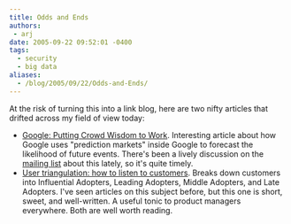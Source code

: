 ```yaml
---
title: Odds and Ends
authors:
 - arj
date: 2005-09-22 09:52:01 -0400
tags:
  - security
  - big data
aliases:
  - /blog/2005/09/22/Odds-and-Ends/
---
```

At the risk of turning this into a link blog, here are two nifty articles that drifted across my field of view today:

* [Google: Putting Crowd Wisdom to Work](http://googleblog.blogspot.com/2005/09/putting-crowd-wisdom-to-work.html). Interesting article about how Google uses "prediction markets" inside Google to forecast the likelihood of future events. There's been a lively discussion on the [mailing list](http://www.securitymetrics.org) about this lately, so it's quite timely.
* [User triangulation: how to listen to customers](http://www.heynorton.org/blog/2005/09/user_triangulat.html). Breaks down customers into Influential Adopters, Leading Adopters, Middle Adopters, and Late Adopters. I've seen articles on this subject before, but this one is short, sweet, and well-written. A useful tonic to product managers everywhere.
Both are well worth reading.

&nbsp;
